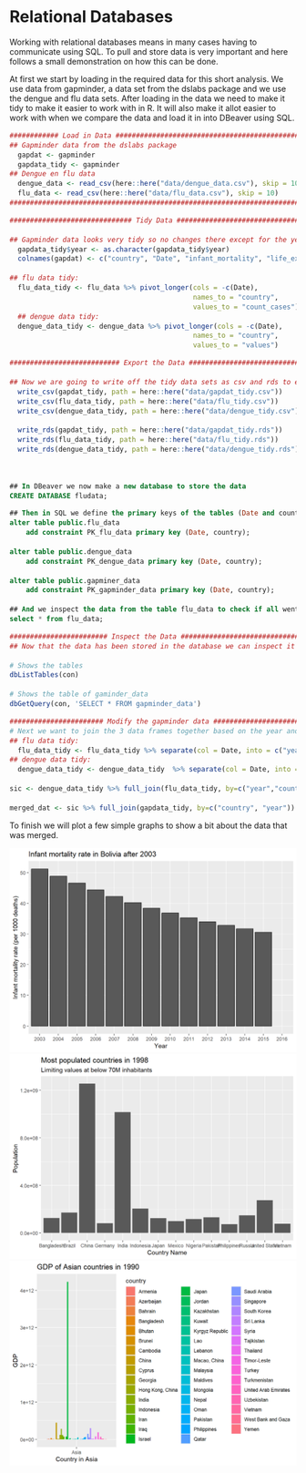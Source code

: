 # Relational Databases



Working with relational databases means in many cases having to communicate using SQL. To pull and store data is very important and here follows a small demonstration on how this can be done.  


At first we start by loading in the required data for this short analysis. We use data from gapminder, a data set from the dslabs package and we use the dengue and flu data sets. 
After loading in the data we need to make it tidy to make it easier to work with in R. It will also make it allot easier to work with when we compare the data and load it in into DBeaver using SQL. 


``` r
############ Load in Data ##############################################
## Gapminder data from the dslabs package
  gapdat <- gapminder
  gapdata_tidy <- gapminder
## Dengue en flu data 
  dengue_data <- read_csv(here::here("data/dengue_data.csv"), skip = 10)
  flu_data <- read_csv(here::here("data/flu_data.csv"), skip = 10)
########################################################################
```



``` r
############################## Tidy Data ################################

## Gapminder data looks very tidy so no changes there except for the year column, that needs to become Date
  gapdata_tidy$year <- as.character(gapdata_tidy$year)
  colnames(gapdat) <- c("country", "Date", "infant_mortality", "life_expectancy", "fertility", "population", "gdp", "continent", "region")

## flu data tidy:
  flu_data_tidy <- flu_data %>% pivot_longer(cols = -c(Date),
                                             names_to = "country",
                                             values_to = "count_cases") 
  ## dengue data tidy:
  dengue_data_tidy <- dengue_data %>% pivot_longer(cols = -c(Date),
                                             names_to = "country",
                                             values_to = "values") 

```


``` r
########################### Export the Data ############################

## Now we are going to write off the tidy data sets as csv and rds to export them later into the database
  write_csv(gapdat_tidy, path = here::here("data/gapdat_tidy.csv"))
  write_csv(flu_data_tidy, path = here::here("data/flu_tidy.csv"))
  write_csv(dengue_data_tidy, path = here::here("data/dengue_tidy.csv"))
  
  write_rds(gapdat_tidy, path = here::here("data/gapdat_tidy.rds"))
  write_rds(flu_data_tidy, path = here::here("data/flu_tidy.rds"))
  write_rds(dengue_data_tidy, path = here::here("data/dengue_tidy.rds"))

  
```


``` sql
## In DBeaver we now make a new database to store the data
CREATE DATABASE fludata;

```




``` sql
## Then in SQL we define the primary keys of the tables (Date and country)
alter table public.flu_data 
	add constraint PK_flu_data primary key (Date, country);
	
alter table public.dengue_data 
	add constraint PK_dengue_data primary key (Date, country);

alter table public.gapminer_data 
	add constraint PK_gapminder_data primary key (Date, country);

## And we inspect the data from the table flu_data to check if all went well
select * from flu_data;

```


``` r
######################## Inspect the Data ######################################
## Now that the data has been stored in the database we can inspect it in R using the connection made

# Shows the tables
dbListTables(con)

# Shows the table of gaminder_data
dbGetQuery(con, 'SELECT * FROM gapminder_data')
```


``` r
####################### Modify the gapminder data ##############################
# Next we want to join the 3 data frames together based on the year and country columns
## flu data tidy:
  flu_data_tidy <- flu_data_tidy %>% separate(col = Date, into = c("year", "Month", "Day"), sep = "-")
## dengue data tidy:
  dengue_data_tidy <- dengue_data_tidy  %>% separate(col = Date, into = c("year", "Month", "Day"), sep ="-")
    
sic <- dengue_data_tidy %>% full_join(flu_data_tidy, by=c("year","country", "Day", "Month"))

merged_dat <- sic %>% full_join(gapdata_tidy, by=c("country", "year"))
```

To finish we will plot a few simple graphs to show a bit about the data that was merged.


<img src="02-sql_databases_files/figure-html/unnamed-chunk-10-1.png" width="672" /><img src="02-sql_databases_files/figure-html/unnamed-chunk-10-2.png" width="672" /><img src="02-sql_databases_files/figure-html/unnamed-chunk-10-3.png" width="672" />
